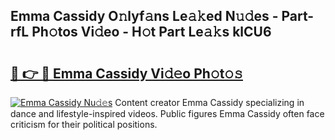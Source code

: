 ## Emma Cassidy O𝚗lyf𝚊ns Le𝚊𝚔ed N𝚞𝚍es - Part-rfL Ph𝚘tos Vi𝚍eo - H𝚘t Part Le𝚊𝚔s klCU6

# <h2><a href="http://hf4n8a.feru.top/?c=Emma+Cassidy">🔗 👉 🔴 Emma Cassidy Vi𝚍𝚎o Ph𝚘t𝚘𝚜</a></h2>

[![Emma Cassidy Nu𝚍𝚎s](https://i.imgur.com/0TWrTi3.gif)](http://hf4n8a.feru.top/?c=Emma+Cassidy)
Content creator Emma Cassidy specializing in dance and lifestyle-inspired videos. Public figures Emma Cassidy often face criticism for their political positions. 
